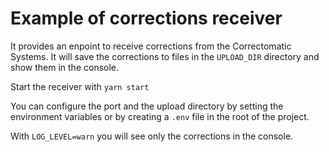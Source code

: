 # Example of corrections receiver

It provides an enpoint to receive corrections from the Correctomatic Systems. It will
save the corrections to files in the `UPLOAD_DIR` directory and show them in the
console.

Start the receiver with `yarn start`

You can configure the port and the upload directory by setting the environment variables
or by creating a `.env` file in the root of the project.

With `LOG_LEVEL=warn` you will see only the corrections in the console.
